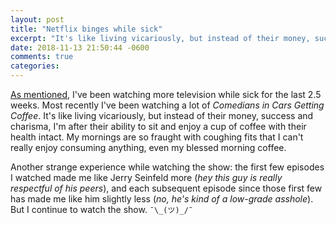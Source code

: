```yaml
---
layout: post
title: "Netflix binges while sick"
excerpt: "It's like living vicariously, but instead of their money, success and charisma, I'm after their ability to sit and enjoy a cup of coffee with their health intact."
date: 2018-11-13 21:50:44 -0600
comments: true
categories: 
---
```


[As mentioned]({{site.baseurl}}/2018/11/10/sick-and-tired-of-being-sick-and-tired/), I've been watching more television while sick for the last 2.5 weeks. Most recently I've been watching a lot of _Comedians in Cars Getting Coffee_. It's like living vicariously, but instead of their money, success and charisma, I'm after their ability to sit and enjoy a cup of coffee with their health intact. My mornings are so fraught with coughing fits that I can't really enjoy consuming anything, even my blessed morning coffee. 

Another strange experience while watching the show: the first few episodes I watched made me like Jerry Seinfeld more (_hey this guy is really respectful of his peers_), and each subsequent episode since those first few has made me like him slightly less (_no, he's kind of a low-grade asshole_). But I continue to watch the show. `¯\_(ツ)_/¯`
